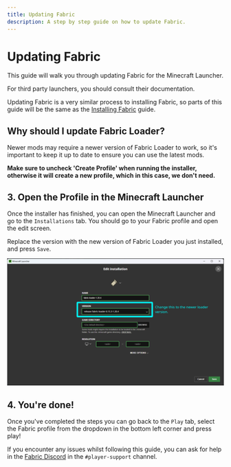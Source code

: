 ```yaml
---
title: Updating Fabric
description: A step by step guide on how to update Fabric.
---
```


# Updating Fabric

This guide will walk you through updating Fabric for the Minecraft Launcher.

For third party launchers, you should consult their documentation.

Updating Fabric is a very similar process to installing Fabric, so parts of this guide will be the same as the [Installing Fabric](./installing-fabric.md) guide.

## Why should I update Fabric Loader?

Newer mods may require a newer version of Fabric Loader to work, so it's important to keep it up to date to ensure you can use the latest mods.

<!-- Include steps from installing guide, no need to repeat them. -->
<!--@include: ./installing-fabric.md{12,33}-->

**Make sure to uncheck 'Create Profile' when running the installer, otherwise it will create a new profile, which in this case, we don't need.**

## 3. Open the Profile in the Minecraft Launcher

Once the installer has finished, you can open the Minecraft Launcher and go to the `Installations` tab. You should go to your Fabric profile and open the edit screen.

Replace the version with the new version of Fabric Loader you just installed, and press `Save`.

![Updating Fabric Loader version in the Minecraft Launcher.](/assets/players/updating-fabric.png)

## 4. You're done!

Once you've completed the steps you can go back to the `Play` tab, select the Fabric profile from the dropdown in the bottom left corner and press play!

If you encounter any issues whilst following this guide, you can ask for help in the [Fabric Discord](https://discord.gg/v6v4pMv) in the `#player-support` channel.